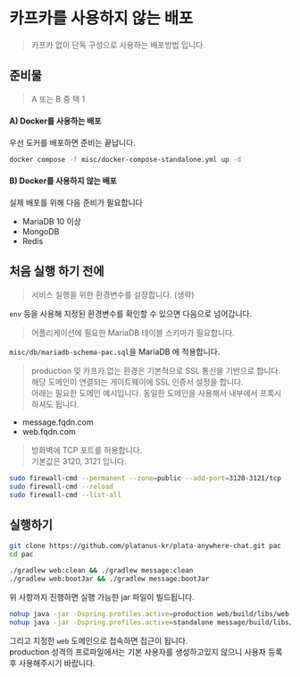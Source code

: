 # 카프카를 사용하지 않는 배포

> 카프카 없이 단독 구성으로 사용하는 배포방법 입니다.

## 준비물

> A 또는 B 중 택 1

#### A) Docker를 사용하는 배포

우선 도커를 배포하면 준비는 끝납니다.

```bash
docker compose -f misc/docker-compose-standalone.yml up -d
```


#### B) Docker를 사용하지 않는 배포

실제 배포를 위해 다음 준비가 필요합니다

- MariaDB 10 이상
- MongoDB
- Redis

## 처음 실행 하기 전에

> 서비스 실행을 위한 환경변수를 설정합니다. (생략)

`env` 등을 사용해 지정된 환경변수를 확인할 수 있으면 다음으로 넘어갑니다.

> 어플리케이션에 필요한 MariaDB 테이블 스키마가 필요합니다.

`misc/db/mariadb-schema-pac.sql`을 MariaDB 에 적용합니다.

> production 및 카프카 없는 환경은 기본적으로 SSL 통신을 기반으로 합니다.   
> 해당 도메인이 연결되는 게이트웨이에 SSL 인증서 설정을 합니다.   
> 아래는 필요한 도메인 예시입니다. 동일한 도메인을 사용해서 내부에서 프록시 하셔도 됩니다.   

- message.fqdn.com
- web.fqdn.com

> 방화벽에 TCP 포트를 허용합니다.   
> 기본값은 3120, 3121 입니다.

```bash
sudo firewall-cmd --permanent --zone=public --add-port=3120-3121/tcp
sudo firewall-cmd --reload
sudo firewall-cmd --list-all
```

## 실행하기

```bash
git clone https://github.com/platanus-kr/plata-anywhere-chat.git pac
cd pac

./gradlew web:clean && ./gradlew message:clean
./gradlew web:bootJar && ./gradlew message:bootJar
```

위 사항까지 진행하면 실행 가능한 jar 파일이 빌드됩니다.

```bash
nohup java -jar -Dspring.profiles.active=production web/build/libs/web-0.0.1-SNAPSHOT.jar > /dev/null 2> /dev/null < /dev/null &
nohup java -jar -Dspring.profiles.active=standalone message/build/libs/message-0.0.1-SNAPSHOT.jar > /dev/null 2> /dev/null < /dev/null &
```

그리고 지정한 `web` 도메인으로 접속하면 접근이 됩니다.   
production 성격의 프로파일에서는 기본 사용자를 생성하고있지 않으니 사용자 등록 후 사용해주시기 바랍니다.
